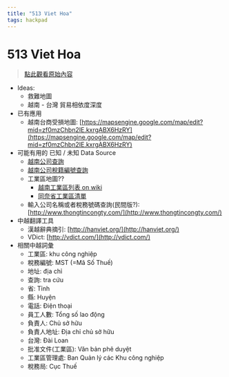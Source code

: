 ```yaml
---
title: "513 Viet Hoa"
tags: hackpad
---
```


# 513 Viet Hoa

> [點此觀看原始內容](https://g0v.hackpad.tw/t5e84AYXUXP)


- Ideas:
    - 救難地圖
    - 越南 \- 台灣 貿易相依度深度
- 已有應用
    - 越南台商受損地圖: [https://mapsengine.google.com/map/edit?mid=zf0mzChbn2IE.kxrgABX6HzRY](https://mapsengine.google.com/map/edit?mid=zf0mzChbn2IE.kxrgABX6HzRY)
- 可能有用的 已知 / 未知 Data Source
    - [越南公司查詢](http://dangkykinhdoanh.gov.vn/en-gb/home.aspx)
    - [越南公司稅籍編號查詢](http://gdt.gov.vn/wps/portal/!ut/p/b1/04_Sj9CPykssy0xPLMnMz0vMAfGjzOINTCw9fSzCgv2DQo3MDDxDvYK9vBzNjbxDTIEKIoEKnN0dPUzMfQwMLEzcDQw8TZz8_TycAw0NPI0J6Q_XjwIrwWcCxAwcwNFA388jPzdVvyA3wiDLxFERAIHPv0M!/dl4/d5/L2dJQSEvUUt3QS80SmtFL1o2XzA0OUlMOFZTT0I2S0UwSVVBRTI5UEgzOFY2/?WCM_GLOBAL_CONTEXT=/wps/wcm/connect/sa_hom)
    - 工業區地圖??
        - [越南工業區列表 on wiki](http://vi.wikipedia.org/wiki/Khu_c%C3%B4ng_nghi%E1%BB%87p_Vi%E1%BB%87t_Nam)
        - [同奈省工業區清單](http://www.diza.vn/en/zone.php)
    - 輸入公司名稱或者稅務號碼查詢(民間版?): [http://www.thongtincongty.com/](http://www.thongtincongty.com/)
- 中越翻譯工具
    - 漢越辭典摘引: [http://hanviet.org/](http://hanviet.org/)
    - VDict: [http://vdict.com/](http://vdict.com/)
- 相關中越詞彙
    - 工業區: khu công nghiệp
    - 稅務編號: MST (=Mã Số Thuế)
    - 地址: địa chỉ
    - 查詢: tra cứu
    - 省: Tỉnh
    - 縣: Huyện
    - 電話: Điện thoại
    - 員工人數: Tổng số lao động
    - 負責人: Chủ sở hữu
    - 負責人地址: Địa chỉ chủ sở hữu
    - 台灣: Đài Loan
    - 批准文件(工業區): Văn bản phê duyệt
    - 工業區管理處: Ban Quản lý các Khu công nghiệp
    - 稅務局: Cục Thuế


